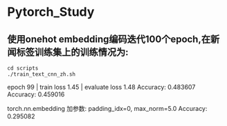 # Pytorch_Study

## 使用onehot embedding编码迭代100个epoch,在新闻标签训练集上的训练情况为:
```shell
cd scripts
./train_text_cnn_zh.sh
```
epoch 99 | train loss 1.45 | evaluate loss 1.48
Accuracy: 0.483607
Accuracy: 0.459016

torch.nn.embedding 加参数: padding_idx=0, max_norm=5.0
Accuracy: 0.295082